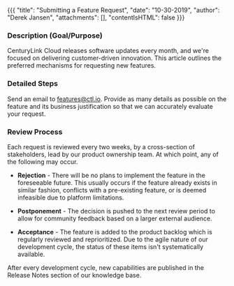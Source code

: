 {{{
  "title": "Submitting a Feature Request",
  "date": "10-30-2019",
  "author": "Derek Jansen",
  "attachments": [],
  "contentIsHTML": false
}}}

### Description (Goal/Purpose)

CenturyLink Cloud releases software updates every month, and we're focused on delivering customer-driven innovation. This article outlines the preferred mechanisms for requesting new features.

### Detailed Steps

Send an email to [features@ctl.io](mailto:features@ctl.io). Provide as many details as possible on the feature and its business justification so that we can accurately evaluate your request.

### Review Process

Each request is reviewed every two weeks, by a cross-section of stakeholders, lead by our product ownership team. At which point, any of the following may occur.

- **Rejection** - There will be no plans to implement the feature in the foreseeable future. This usually occurs if the feature already exists in similar fashion, conflicts with a pre-existing feature, or is deemed infeasible due to platform limitations.

- **Postponement** - The decision is pushed to the next review period to allow for community feedback based on a larger external audience.

- **Acceptance** - The feature is added to the product backlog which is regularly reviewed and reprioritized. Due to the agile nature of our development cycle, the status of these items isn't systematically available.

After every development cycle, new capabilities are published in the Release Notes section of our knowledge base.
